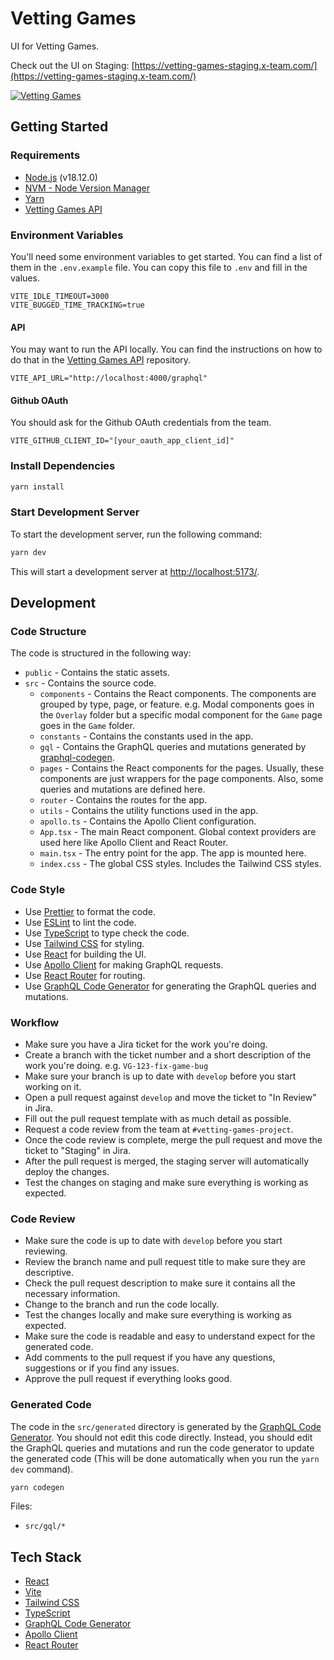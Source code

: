 # Vetting Games

UI for Vetting Games.

Check out the UI on Staging: [https://vetting-games-staging.x-team.com/](https://vetting-games-staging.x-team.com/)

[![Vetting Games](https://imgur.com/mzp3rIX.png)](https://vetting-games-staging.x-team.com/)

## Getting Started

### Requirements

- [Node.js](https://nodejs.org/en/) (v18.12.0)
- [NVM - Node Version Manager](https://github.com/nvm-sh/nvm)
- [Yarn](https://yarnpkg.com/)
- [Vetting Games API](https://github.com/x-team/vetting-games-api)

### Environment Variables

You'll need some environment variables to get started. You can find a list of them in the `.env.example` file. You can copy this file to `.env` and fill in the values.

```env
VITE_IDLE_TIMEOUT=3000
VITE_BUGGED_TIME_TRACKING=true
```

#### API

You may want to run the API locally. You can find the instructions on how to do that in the [Vetting Games API](https://github.com/x-team/vetting-games-api) repository.

```env
VITE_API_URL="http://localhost:4000/graphql"
```

#### Github OAuth

You should ask for the Github OAuth credentials from the team.

```env
VITE_GITHUB_CLIENT_ID="[your_oauth_app_client_id]"
```

### Install Dependencies

```bash
yarn install
```

### Start Development Server

To start the development server, run the following command:

```bash
yarn dev
```

This will start a development server at [http://localhost:5173/](http://localhost:5173/).

## Development

### Code Structure

The code is structured in the following way:

- `public` - Contains the static assets.
- `src` - Contains the source code.
  - `components` - Contains the React components. The components are grouped by type, page, or feature. e.g. Modal components goes in the `Overlay` folder but a specific modal component for the `Game` page goes in the `Game` folder.
  - `constants` - Contains the constants used in the app.
  - `gql` - Contains the GraphQL queries and mutations generated by [graphql-codegen](https://graphql-code-generator.com/).
  - `pages` - Contains the React components for the pages. Usually, these components are just wrappers for the page components. Also, some queries and mutations are defined here.
  - `router` - Contains the routes for the app.
  - `utils` - Contains the utility functions used in the app.
  - `apollo.ts` - Contains the Apollo Client configuration.
  - `App.tsx` - The main React component. Global context providers are used here like Apollo Client and React Router.
  - `main.tsx` - The entry point for the app. The app is mounted here.
  - `index.css` - The global CSS styles. Includes the Tailwind CSS styles.

### Code Style

- Use [Prettier](https://prettier.io/) to format the code.
- Use [ESLint](https://eslint.org/) to lint the code.
- Use [TypeScript](https://www.typescriptlang.org/) to type check the code.
- Use [Tailwind CSS](https://tailwindcss.com/) for styling.
- Use [React](https://reactjs.org/) for building the UI.
- Use [Apollo Client](https://www.apollographql.com/docs/react/) for making GraphQL requests.
- Use [React Router](https://reactrouter.com/) for routing.
- Use [GraphQL Code Generator](https://graphql-code-generator.com/) for generating the GraphQL queries and mutations.

### Workflow

- Make sure you have a Jira ticket for the work you're doing.
- Create a branch with the ticket number and a short description of the work you're doing. e.g. `VG-123-fix-game-bug`
- Make sure your branch is up to date with `develop` before you start working on it.
- Open a pull request against `develop` and move the ticket to "In Review" in Jira.
- Fill out the pull request template with as much detail as possible.
- Request a code review from the team at `#vetting-games-project`.
- Once the code review is complete, merge the pull request and move the ticket to "Staging" in Jira.
- After the pull request is merged, the staging server will automatically deploy the changes.
- Test the changes on staging and make sure everything is working as expected.

### Code Review

- Make sure the code is up to date with `develop` before you start reviewing.
- Review the branch name and pull request title to make sure they are descriptive.
- Check the pull request description to make sure it contains all the necessary information.
- Change to the branch and run the code locally.
- Test the changes locally and make sure everything is working as expected.
- Make sure the code is readable and easy to understand expect for the generated code.
- Add comments to the pull request if you have any questions, suggestions or if you find any issues.
- Approve the pull request if everything looks good.

### Generated Code

The code in the `src/generated` directory is generated by the [GraphQL Code Generator](https://graphql-code-generator.com/). You should not edit this code directly. Instead, you should edit the GraphQL queries and mutations and run the code generator to update the generated code (This will be done automatically when you run the `yarn dev` command).

```bash
yarn codegen
```

Files:

- `src/gql/*`

## Tech Stack

- [React](https://reactjs.org/)
- [Vite](https://vitejs.dev/)
- [Tailwind CSS](https://tailwindcss.com/)
- [TypeScript](https://www.typescriptlang.org/)
- [GraphQL Code Generator](https://graphql-code-generator.com/)
- [Apollo Client](https://www.apollographql.com/docs/react/)
- [React Router](https://reactrouter.com/)
